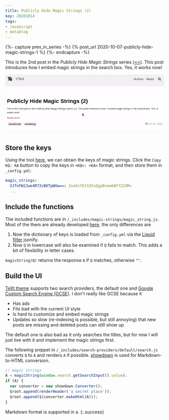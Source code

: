 ```yaml
---
title: Publicly Hide Magic Strings (2)
key: 20201014
tags:
- JavaScript
- metablog
---
```


{%- capture prev_in_series -%}
  {% post_url 2020-10-07-publicly-hide-magic-strings-1 %}
{%- endcapture -%}

This is the 2nd post in the _Publicly Hide Magic Strings_ series ([<<]({{prev_in_series}})). This post introduces how I embed magic strings in the search box. Yes, it works now!



<!--more-->



![sample_magic_string](/assets/20201014/sample_magic_string.gif)



## Store the keys

Using the tool [here]({{prev_in_series}}), we can obtain the keys of magic strings. Click the `Copy KQ: KA` button to copy the keys in `<KQ>: <KA>` format, and then store them in `_config.yml`:

```yaml
magic_strings:
  VJfnFW2Jwe4R72vBXTpWUw==: 3seXsYDJ1XIxQgpBvew6AF7Z2OM=
  ...
```



## Include the functions

The included functions are in `/_includes/magic-strings/magic_string.js`. Most of the them are already developed [here]({{prev_in_series}}), the only differences are

1. Now the dictionary of keys is loaded from `_config.yml` via the [Liquid filter](https://jekyllrb.com/docs/liquid/filters/) jsonify.
2. Now `Q` in lowercase will also be examined if `Q` fails to match. This adds a bit of flexibility in letter cases.

`magicString(Q)` returns the response `A` if `Q` matches, otherwise `""`.



## Build the UI

[TeXt theme](https://github.com/kitian616/jekyll-TeXt-theme) supports two search providers, the default one and [Google Custom Search Engine (GCSE)](https://cse.google.com/). I don't really like GCSE because it

* Has ads
* Fits bad with the current UI style
* Is hard to customize and embed magic strings
* Updates so slow (re-indexing is possible, but still annoying) that new posts are missing and deleted posts can still show up

The default one is also bad as it only searches the titles, but for now I will just live with it and implement the magic strings first.

The following snippet in `/_includes/search-providers/default/search.js` converts `Q` to `A` and renders `A` if possible. [showdown](https://github.com/showdownjs/showdown) is used for Markdown-to-HTML conversion.

```javascript
// magic strings
A = magicString(window.search.getSearchInput().value);
if (A) {
  var converter = new showdown.Converter();
  $root.append(renderHeader('a secret place'));
  $root.append($(converter.makeHtml(A)));
}
```

Markdown format is supported in `A`.
{:.success}
